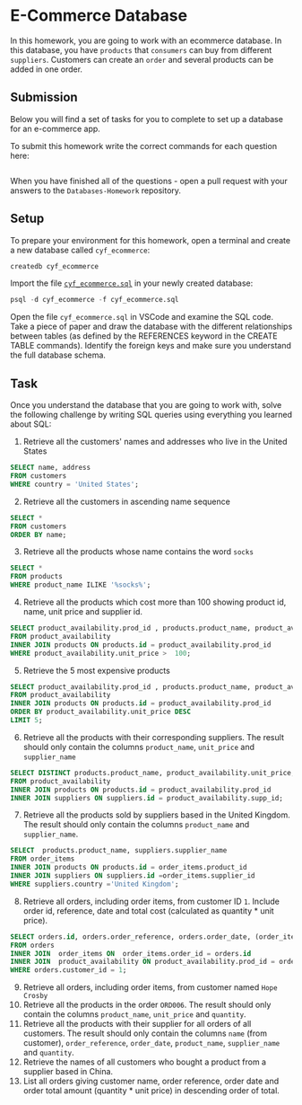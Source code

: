 # E-Commerce Database

In this homework, you are going to work with an ecommerce database. In this database, you have `products` that `consumers` can buy from different `suppliers`. Customers can create an `order` and several products can be added in one order.

## Submission

Below you will find a set of tasks for you to complete to set up a database for an e-commerce app.

To submit this homework write the correct commands for each question here:

```sql


```

When you have finished all of the questions - open a pull request with your answers to the `Databases-Homework` repository.

## Setup

To prepare your environment for this homework, open a terminal and create a new database called `cyf_ecommerce`:

```sql
createdb cyf_ecommerce
```

Import the file [`cyf_ecommerce.sql`](./cyf_ecommerce.sql) in your newly created database:

```sql
psql -d cyf_ecommerce -f cyf_ecommerce.sql
```

Open the file `cyf_ecommerce.sql` in VSCode and examine the SQL code. Take a piece of paper and draw the database with the different relationships between tables (as defined by the REFERENCES keyword in the CREATE TABLE commands). Identify the foreign keys and make sure you understand the full database schema.

## Task

Once you understand the database that you are going to work with, solve the following challenge by writing SQL queries using everything you learned about SQL:

1. Retrieve all the customers' names and addresses who live in the United States

```sql
SELECT name, address
FROM customers
WHERE country = 'United States';
```

2. Retrieve all the customers in ascending name sequence

```sql
SELECT *
FROM customers
ORDER BY name;
```

3. Retrieve all the products whose name contains the word `socks`

```sql
SELECT *
FROM products
WHERE product_name ILIKE '%socks%';
```

4. Retrieve all the products which cost more than 100 showing product id, name, unit price and supplier id.

```sql
SELECT product_availability.prod_id , products.product_name, product_availability.unit_price, product_availability.supp_id
FROM product_availability
INNER JOIN products ON products.id = product_availability.prod_id
WHERE product_availability.unit_price >  100;

```

5. Retrieve the 5 most expensive products

```sql
SELECT product_availability.prod_id , products.product_name, product_availability.unit_price
FROM product_availability
INNER JOIN products ON products.id = product_availability.prod_id
ORDER BY product_availability.unit_price DESC
LIMIT 5;

```

6. Retrieve all the products with their corresponding suppliers. The result should only contain the columns `product_name`,
   `unit_price` and `supplier_name`

```sql
SELECT DISTINCT products.product_name, product_availability.unit_price, suppliers.supplier_name
FROM product_availability
INNER JOIN products ON products.id = product_availability.prod_id
INNER JOIN suppliers ON suppliers.id = product_availability.supp_id;

```

7. Retrieve all the products sold by suppliers based in the United Kingdom. The result should only contain the columns `product_name` and `supplier_name`.

```sql
SELECT  products.product_name, suppliers.supplier_name
FROM order_items
INNER JOIN products ON products.id = order_items.product_id
INNER JOIN suppliers ON suppliers.id =order_items.supplier_id
WHERE suppliers.country ='United Kingdom';

```

8. Retrieve all orders, including order items, from customer ID `1`. Include order id, reference, date and total cost (calculated as quantity \* unit price).

```sql
SELECT orders.id, orders.order_reference, orders.order_date, (order_items.quantity * product_availability.unit_price) AS total_cost
FROM orders
INNER JOIN  order_items ON  order_items.order_id = orders.id
INNER JOIN  product_availability ON product_availability.prod_id = order_items.product_id
WHERE orders.customer_id = 1;

```

9. Retrieve all orders, including order items, from customer named `Hope Crosby`
10. Retrieve all the products in the order `ORD006`. The result should only contain the columns `product_name`, `unit_price` and `quantity`.
11. Retrieve all the products with their supplier for all orders of all customers. The result should only contain the columns `name` (from customer), `order_reference`, `order_date`, `product_name`, `supplier_name` and `quantity`.
12. Retrieve the names of all customers who bought a product from a supplier based in China.
13. List all orders giving customer name, order reference, order date and order total amount (quantity \* unit price) in descending order of total.
